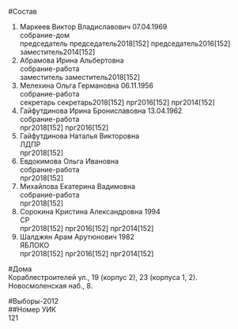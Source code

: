 #Состав  
1. Маркеев Виктор Владиславович 07.04.1969  
    собрание-дом  
    председатель председатель2018[152] председатель2016[152] заместитель2014[152]  
2. Абрамова Ирина Альбертовна  
    собрание-работа  
    заместитель заместитель2018[152]  
3. Мелехина Ольга Германовна 06.11.1956  
    собрание-работа  
    секретарь секретарь2018[152] прг2016[152] прг2014[152]  
4. Гайфутдинова Ирина Брониславовна 13.04.1962  
    собрание-работа  
    прг2018[152] прг2016[152]  
5. Гайфутдинова Наталья Викторовна  
    ЛДПР  
    прг2018[152]  
6. Евдокимова Ольга Ивановна  
    собрание-работа  
    прг2018[152]  
7. Михайлова Екатерина Вадимовна  
    собрание-работа  
    прг2018[152]  
8. Сорокина Кристина Александровна 1994  
    СР  
    прг2018[152] прг2016[152] прг2014[152]  
9. Шалджян Арам Арутюнович 1982  
    ЯБЛОКО  
    прг2018[152] прг2016[152] прг2014[152]  

#Дома  
Кораблестроителей ул.,     19 (корпус 2), 23 (корпуса 1, 2). Новосмоленская наб.,   8.  
  
#Выборы-2012  
##Номер УИК  
121  
